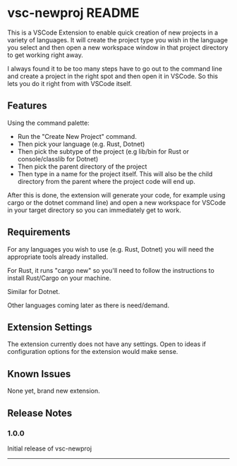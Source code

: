 # vsc-newproj README

This is a VSCode Extension to enable quick creation of new projects in a variety of languages. It will create the project type you wish in the language you select and then open a new workspace window in that project directory to get working right away.

I always found it to be too many steps have to go out to the command line and create a project in the right spot and then open it in VSCode. So this lets you do it right from with VSCode itself.

## Features

Using the command palette:

- Run the "Create New Project" command.
- Then pick your language (e.g. Rust, Dotnet)
- Then pick the subtype of the project (e.g lib/bin for Rust or console/classlib for Dotnet)
- Then pick the parent directory of the project
- Then type in a name for the project itself. This will also be the child directory from the parent where the project code will end up.

After this is done, the extension will generate your code, for example using cargo or the dotnet command line) and open a new workspace for VSCode in your target directory so you can immediately get to work.

## Requirements

For any languages you wish to use (e.g. Rust, Dotnet) you will need the appropriate tools already installed.

For Rust, it runs "cargo new" so you'll need to follow the instructions to install Rust/Cargo on your machine.

Similar for Dotnet.

Other languages coming later as there is need/demand.

## Extension Settings

The extension currently does not have any settings. Open to ideas if configuration options for the extension would make sense.

## Known Issues

None yet, brand new extension.

## Release Notes

### 1.0.0

Initial release of vsc-newproj

---
